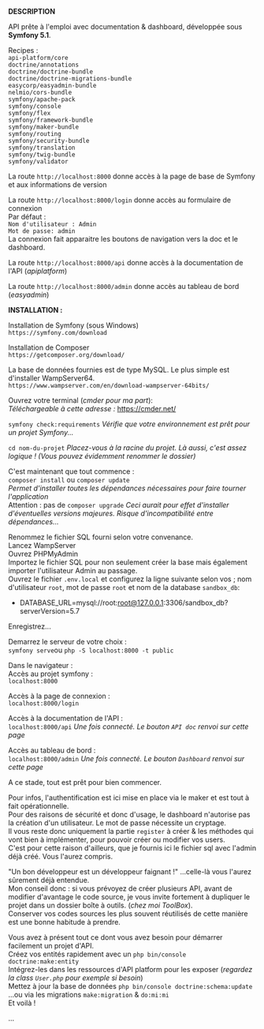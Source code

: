 <b>DESCRIPTION</b><br>

API prête à l'emploi avec documentation & dashboard, développée sous <b>Symfony 5.1</b>.<br>

 Recipes :<br>
 `api-platform/core`<br>
 `doctrine/annotations`<br>
 `doctrine/doctrine-bundle`<br>
 `doctrine/doctrine-migrations-bundle`<br>
 `easycorp/easyadmin-bundle`<br>
 `nelmio/cors-bundle`<br>
 `symfony/apache-pack`<br>
 `symfony/console`<br>
 `symfony/flex`<br>
 `symfony/framework-bundle`<br>
 `symfony/maker-bundle`<br>
 `symfony/routing`<br>
 `symfony/security-bundle`<br>
 `symfony/translation`<br>
 `symfony/twig-bundle`<br>
 `symfony/validator`<br>

La route `http://localhost:8000` donne accès à la page de base de Symfony et aux informations de version<br>

La route `http://localhost:8000/login` donne accès au formulaire de connexion<br>
  Par défaut :<br>
      `Nom d'utilisateur : Admin`<br>
      `Mot de passe: admin`<br>
  La connexion fait apparaitre les boutons de navigation vers la doc et le dashboard.<br>

La route `http://localhost:8000/api` donne accès à la documentation de l'API (<i>apiplatform</i>)<br>

La route `http://localhost:8000/admin` donne accès au tableau de bord (<i>easyadmin</i>)<br>

<b>INSTALLATION :</b><br>

Installation de Symfony (sous Windows)</br>
  `https://symfony.com/download`</br>

Installation de Composer</br>
  `https://getcomposer.org/download/`</br>

La base de données fournies est de type MySQL. Le plus simple est d'installer WampServer64.</br>
  `https://www.wampserver.com/en/download-wampserver-64bits/`</br>

Ouvrez votre terminal (<i>cmder pour ma part</i>):<br>
<i>Téléchargeable à cette adresse :</i> https://cmder.net/</br>

`symfony check:requirements` <i>Vérifie que votre environnement est prêt pour un projet Symfony...</i><br>

`cd nom-du-projet` <i>Placez-vous à la racine du projet. Là aussi, c'est assez logique ! (Vous pouvez évidemment renommer le dossier)</i><br>

C'est maintenant que tout commence :<br>
`composer install` ou `composer update`<br> <i>Permet d'installer toutes les dépendances nécessaires pour faire tourner l'application</i></br>
Attention : pas de `composer upgrade` <i>Ceci aurait pour effet d'installer d'éventuelles versions majeures. Risque d'incompatibilité entre dépendances...</i><br>
 
Renommez le fichier SQL fourni selon votre convenance.</br>
Lancez WampServer</br>
Ouvrez PHPMyAdmin</br>
Importez le fichier SQL pour non seulement créer la base mais également importer l'utilisateur Admin au passage.</br>
Ouvrez le fichier `.env.local` et configurez la ligne suivante selon vos ; nom d'utilisateur `root`, mot de passe `root` et nom de la database `sandbox_db`:</br>
  - DATABASE_URL=mysql://root:root@127.0.0.1:3306/sandbox_db?serverVersion=5.7</br>

Enregistrez...</br>

Demarrez le serveur de votre choix :</br>
`symfony serve`ou `php -S localhost:8000 -t public`</br>

Dans le navigateur :</br>
  Accès au projet symfony :</br>
    `localhost:8000`</br>
    
  Accès à la page de connexion :</br>
    `localhost:8000/login`</br>
    
  Accès à la documentation de l'API :</br>
    `localhost:8000/api` <i>Une fois connecté. Le bouton `API doc` renvoi sur cette page</i></br>
    
  Accès au tableau de bord :</br>
    `localhost:8000/admin` <i>Une fois connecté. Le bouton `Dashboard` renvoi sur cette page</i></br>
    
A ce stade, tout est prêt pour bien commencer.</br>

Pour infos, l'authentification est ici mise en place via le maker et est tout à fait opérationnelle.</br>
Pour des raisons de sécurité et donc d'usage, le dashboard n'autorise pas la création d'un utilisateur. Le mot de passe nécessite un cryptage.</br>
Il vous reste donc uniquement la partie `register` à créer & les méthodes qui vont bien à implémenter, pour pouvoir créer ou modifier vos users.</br>
C'est pour cette raison d'ailleurs, que je fournis ici le fichier sql avec l'admin déjà créé. Vous l'aurez compris.</br>

"Un bon développeur est un développeur faignant !" ...celle-là vous l'aurez sûrement déjà entendue.</br>
Mon conseil donc : si vous prévoyez de créer plusieurs API, avant de modifier d'avantage le code source, je vous invite fortement à dupliquer le projet dans un dossier boîte à outils. (<i>chez moi ToolBox</i>).</br>
Conserver vos codes sources les plus souvent réutilisés de cette manière est une bonne habitude à prendre.</br>

Vous avez à présent tout ce dont vous avez besoin pour démarrer facilement un projet d'API.</br>
Créez vos entités rapidement avec un `php bin/console doctrine:make:entity`</br>
Intégrez-les dans les ressources d'API platform pour les exposer (<i>regardez la class `User.php` pour exemple si besoin</i>)</br>
Mettez à jour la base de données `php bin/console doctrine:schema:update` ...ou via les migrations `make:migration` & `do:mi:mi`</br>
Et voilà !</br>

 ...
